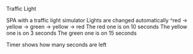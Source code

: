 Traffic Light 

SPA with a traffic light simulator
Lights are changed automatically ^red -> yellow -> green -> yellow -> red
The red one is on 10 seconds
The yellow one is on 3 seconds
The green one is on 15 seconds

Timer shows how many seconds are left